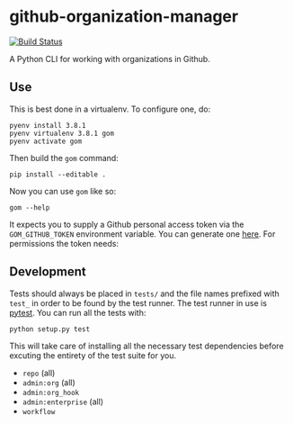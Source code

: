 # github-organization-manager

[![Build Status](https://travis-ci.org/ianchesal/github-organization-manager.svg?branch=master)](https://travis-ci.org/ianchesal/github-organization-manager)

A Python CLI for working with organizations in Github.

## Use

This is best done in a virtualenv. To configure one, do:

    pyenv install 3.8.1
    pyenv virtualenv 3.8.1 gom
    pyenv activate gom

Then build the `gom` command:

    pip install --editable .

Now you can use `gom` like so:

    gom --help

It expects you to supply a Github personal access token via the `GOM_GITHUB_TOKEN` environment variable. You can generate one [here](https://github.com/settings/tokens). For permissions the token needs:

## Development

Tests should always be placed in `tests/` and the file names prefixed with `test_` in order to be found by the test runner. The test runner in use is [pytest](https://docs.pytest.org/). You can run all the tests with:

    python setup.py test

This will take care of installing all the necessary test dependencies before excuting the entirety of the test suite for you.

* `repo` (all)
* `admin:org` (all)
* `admin:org_hook`
* `admin:enterprise` (all)
* `workflow`
